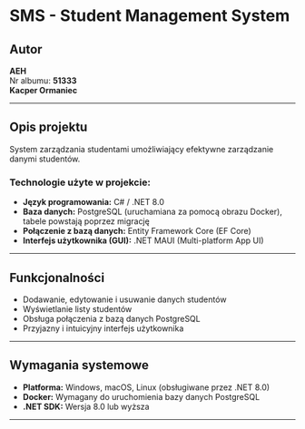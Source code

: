 # SMS - Student Management System

## Autor
**AEH**  
Nr albumu: **51333**  
**Kacper Ormaniec**

---

## Opis projektu
System zarządzania studentami umożliwiający efektywne zarządzanie danymi studentów.

### Technologie użyte w projekcie:
- **Język programowania:** C# / .NET 8.0
- **Baza danych:** PostgreSQL (uruchamiana za pomocą obrazu Docker), tabele powstają poprzez migrację
- **Połączenie z bazą danych:** Entity Framework Core (EF Core)
- **Interfejs użytkownika (GUI):** .NET MAUI (Multi-platform App UI)

---

## Funkcjonalności
- Dodawanie, edytowanie i usuwanie danych studentów
- Wyświetlanie listy studentów
- Obsługa połączenia z bazą danych PostgreSQL
- Przyjazny i intuicyjny interfejs użytkownika

---

## Wymagania systemowe
- **Platforma:** Windows, macOS, Linux (obsługiwane przez .NET 8.0)
- **Docker:** Wymagany do uruchomienia bazy danych PostgreSQL
- **.NET SDK:** Wersja 8.0 lub wyższa

---

